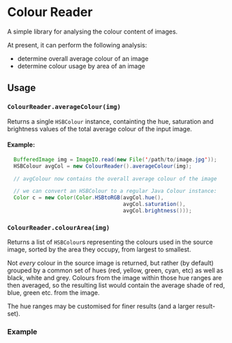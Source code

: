 # Colour Reader

A simple library for analysing the colour content of images.

At present, it can perform the following analysis:

- determine overall average colour of an image
- determine colour usage by area of an image

## Usage

### `ColourReader.averageColour(img)`

Returns a single `HSBColour` instance, containting the hue, saturation and
brightness values of the total average colour of the input image.

#### Example:

```java
  BufferedImage img = ImageIO.read(new File('/path/to/image.jpg'));
  HSBColour avgCol = new ColourReader().averageColour(img);

  // avgColour now contains the overall average colour of the image

  // we can convert an HSBColour to a regular Java Colour instance:
  Color c = new Color(Color.HSBtoRGB(avgCol.hue(), 
                                     avgCol.saturation(), 
                                     avgCol.brightness()));
```


### `ColourReader.colourArea(img)`

Returns a list of `HSBColour`s representing the colours used in the
source image, sorted by the area they occupy, from largest to smallest.

Not *every* colour in the source image is returned, but rather (by default)
grouped by a common set of hues (red, yellow, green, cyan, etc) as well as
black, white and grey. Colours from the image within those hue ranges are then
averaged, so the resulting list would contain the average shade of red, blue,
green etc. from the image.

The hue ranges may be customised for finer results (and a larger result-set).

### Example

```java

```
